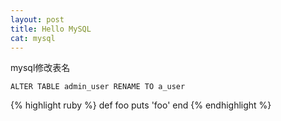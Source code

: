```yaml
---
layout: post
title: Hello MySQL
cat: mysql
---
```

mysql修改表名

    ALTER TABLE admin_user RENAME TO a_user

{% highlight ruby %}
def foo
  puts 'foo'
end
{% endhighlight %}
